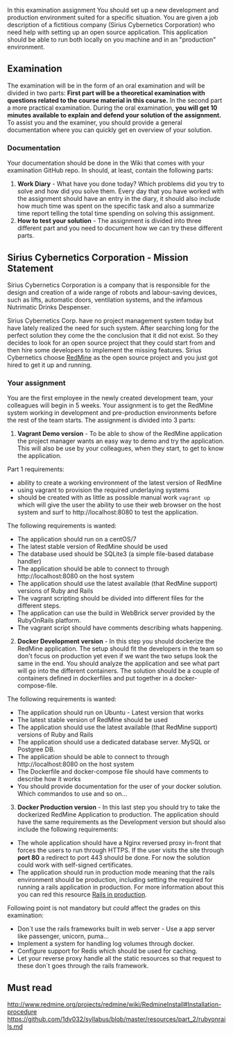In this examination assignment You should set up a new development and production environment suited for a specific situation. You are given a job description of a fictitious company (Sirius Cybernetics Corporation) who need help with setting up an open source application. This application should be able to run both locally on you machine and in an "production" environment.

## Examination
The examination will be in the form of an oral examination and will be divided in two parts: **First part will be a theoretical examination with questions related to the course material in this course.** In the second part a more practical examination. During the oral examination, **you will get 10 minutes available to explain and defend your solution of the assignment.** To assist you and the examiner, you should provide a general documentation where you can quickly get en overview of your solution.

### Documentation
Your documentation should be done in the Wiki that comes with your examination GitHub repo.
In should, at least, contain the following parts:
1. **Work Diary** - What have you done today? Which problems did you try to solve and how did you solve them. Every day that you have worked with the assignment should have an entry in the diary, it should also include how much time was spent on the specific task and also a summarize time report telling the total time spending on solving this assignment.
2. **How to test your solution** - The assignment is divided into three different part and you need to document how we can try these different parts.


## Sirius Cybernetics Corporation - Mission Statement
Sirius Cybernetics Corporation is a company that is responsible for the design and creation of a wide range of robots and labour-saving devices, such as lifts, automatic doors, ventilation systems, and the infamous Nutrimatic Drinks Despenser.

Sirius Cybernetics Corp. have no project management system today but have lately realized the need for such system.
After searching long for the perfect solution they come the the conclusion that it did not exist. So they decides to look for an open source project that they could start from and then hire some developers to implement the missing features. Sirius Cybernetics choose [RedMine](http://www.redmine.org/) as the open source project and you just got hired to get it up and running.


### Your assignment
You are the first employee in the newly created development team, your colleagues will begin in 5 weeks. Your assignment is to get the RedMine system working in development and pre-production environments before the rest of the team starts. The assignment is divided into 3 parts:

1. **Vagrant Demo version** -
  To be able to show of the RedMine application the project manager wants an easy way to demo and try the application. This will also be use by your colleagues, when they start, to get to know the application.

  Part 1 requirements:
  * ability to create a working environment of the latest version of RedMine
  * using vagrant to provision the required underlaying systems
  * should be created with as little as possible manual work `vagrant up` which will give the user the ability to use their web browser on the host system and surf to http://localhost:8080 to test the application.

  The following requirements is wanted:
  * The application should run on a centOS/7
  * The latest stable version of RedMine should be used
  * The database used should be SQLite3 (a simple file-based database handler)
  * The application should be able to connect to through http://localhost:8080 on the host system
  * The application should use the latest available (that RedMine support) versions of Ruby and Rails
  * The vagrant scripting should be divided into different files for the different steps.
  * The application can use the build in WebBrick server provided by the RubyOnRails platform.
  * The vagrant script should have comments describing whats happening.


2. **Docker Development version** -
  In this step you should dockerize the RedMine application. The setup should fit the developers in the team so don't focus on production yet even if we want the two setups look the same in the end.
  You should analyze the application and see what part will go into the different containers. The solution should be a couple of containers defined in dockerfiles and put together in a docker-compose-file.

  The following requirements is wanted:
  * The application should run on Ubuntu - Latest version that works
  * The latest stable version of RedMine should be used
  * The application should use the latest available (that RedMine support) versions of Ruby and Rails
  * The application should use a dedicated database server. MySQL or Postgree DB.
  * The application should be able to connect to through http://localhost:8080 on the host system
  * The Dockerfile and docker-compose file should have comments to describe how it works
  * You should provide documentation for the user of your docker solution. Which commandos to use and so on...

3. **Docker Production version** -
  In this last step you should try to take the dockerized RedMine Application to production. The application should have the same requirements as the Development version but should also include the following requirements:

  * The whole application should have a Nginx reversed proxy in-front that forces the users to run through HTTPS. If the user visits the site through **port 80** a redirect to port 443 should be done. For now the solution could work with self-signed certificates.
  * The application should run in production mode meaning that the rails environment should be production, including setting the required for running a rails application in production. For more information about this you can red this resource [Rails in production](https://github.com/1dv032/syllabus/blob/master/resources/part_2/rubyonrails_production.md).

  Following point is not mandatory but *could* affect the grades on this examination:
  * Don´t use the rails frameworks built in web server - Use a app server like passenger, unicorn, puma…
  * Implement a system for handling log volumes through docker.
  * Configure support for Redis which should be used for caching.
  * Let your reverse proxy handle all the static resources so that request to these don´t goes through the rails framework.

## Must read
http://www.redmine.org/projects/redmine/wiki/RedmineInstall#Installation-procedure
https://github.com/1dv032/syllabus/blob/master/resources/part_2/rubyonrails.md
